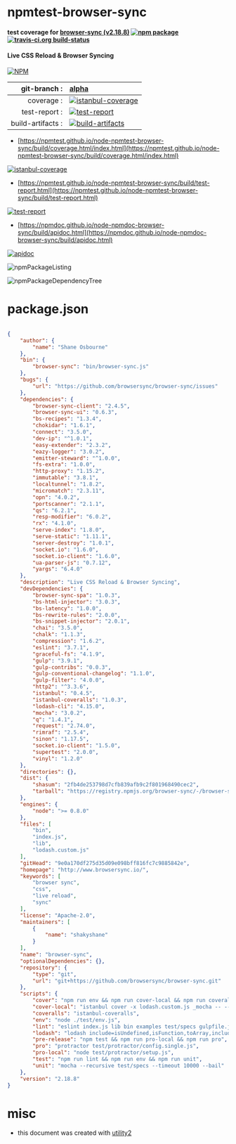 # npmtest-browser-sync

#### test coverage for  [browser-sync (v2.18.8)](http://www.browsersync.io/)  [![npm package](https://img.shields.io/npm/v/npmtest-browser-sync.svg?style=flat-square)](https://www.npmjs.org/package/npmtest-browser-sync) [![travis-ci.org build-status](https://api.travis-ci.org/npmtest/node-npmtest-browser-sync.svg)](https://travis-ci.org/npmtest/node-npmtest-browser-sync)

#### Live CSS Reload & Browser Syncing

[![NPM](https://nodei.co/npm/browser-sync.png?downloads=true&downloadRank=true&stars=true)](https://www.npmjs.com/package/browser-sync)

| git-branch : | [alpha](https://github.com/npmtest/node-npmtest-browser-sync/tree/alpha)|
|--:|:--|
| coverage : | [![istanbul-coverage](https://npmtest.github.io/node-npmtest-browser-sync/build/coverage.badge.svg)](https://npmtest.github.io/node-npmtest-browser-sync/build/coverage.html/index.html)|
| test-report : | [![test-report](https://npmtest.github.io/node-npmtest-browser-sync/build/test-report.badge.svg)](https://npmtest.github.io/node-npmtest-browser-sync/build/test-report.html)|
| build-artifacts : | [![build-artifacts](https://npmtest.github.io/node-npmtest-browser-sync/glyphicons_144_folder_open.png)](https://github.com/npmtest/node-npmtest-browser-sync/tree/gh-pages/build)|

- [https://npmtest.github.io/node-npmtest-browser-sync/build/coverage.html/index.html](https://npmtest.github.io/node-npmtest-browser-sync/build/coverage.html/index.html)

[![istanbul-coverage](https://npmtest.github.io/node-npmtest-browser-sync/build/screenCapture.buildCi.browser.%252Ftmp%252Fbuild%252Fcoverage.lib.html.png)](https://npmtest.github.io/node-npmtest-browser-sync/build/coverage.html/index.html)

- [https://npmtest.github.io/node-npmtest-browser-sync/build/test-report.html](https://npmtest.github.io/node-npmtest-browser-sync/build/test-report.html)

[![test-report](https://npmtest.github.io/node-npmtest-browser-sync/build/screenCapture.buildCi.browser.%252Ftmp%252Fbuild%252Ftest-report.html.png)](https://npmtest.github.io/node-npmtest-browser-sync/build/test-report.html)

- [https://npmdoc.github.io/node-npmdoc-browser-sync/build/apidoc.html](https://npmdoc.github.io/node-npmdoc-browser-sync/build/apidoc.html)

[![apidoc](https://npmdoc.github.io/node-npmdoc-browser-sync/build/screenCapture.buildCi.browser.%252Ftmp%252Fbuild%252Fapidoc.html.png)](https://npmdoc.github.io/node-npmdoc-browser-sync/build/apidoc.html)

![npmPackageListing](https://npmtest.github.io/node-npmtest-browser-sync/build/screenCapture.npmPackageListing.svg)

![npmPackageDependencyTree](https://npmtest.github.io/node-npmtest-browser-sync/build/screenCapture.npmPackageDependencyTree.svg)



# package.json

```json

{
    "author": {
        "name": "Shane Osbourne"
    },
    "bin": {
        "browser-sync": "bin/browser-sync.js"
    },
    "bugs": {
        "url": "https://github.com/browsersync/browser-sync/issues"
    },
    "dependencies": {
        "browser-sync-client": "2.4.5",
        "browser-sync-ui": "0.6.3",
        "bs-recipes": "1.3.4",
        "chokidar": "1.6.1",
        "connect": "3.5.0",
        "dev-ip": "^1.0.1",
        "easy-extender": "2.3.2",
        "eazy-logger": "3.0.2",
        "emitter-steward": "^1.0.0",
        "fs-extra": "1.0.0",
        "http-proxy": "1.15.2",
        "immutable": "3.8.1",
        "localtunnel": "1.8.2",
        "micromatch": "2.3.11",
        "opn": "4.0.2",
        "portscanner": "2.1.1",
        "qs": "6.2.1",
        "resp-modifier": "6.0.2",
        "rx": "4.1.0",
        "serve-index": "1.8.0",
        "serve-static": "1.11.1",
        "server-destroy": "1.0.1",
        "socket.io": "1.6.0",
        "socket.io-client": "1.6.0",
        "ua-parser-js": "0.7.12",
        "yargs": "6.4.0"
    },
    "description": "Live CSS Reload & Browser Syncing",
    "devDependencies": {
        "browser-sync-spa": "1.0.3",
        "bs-html-injector": "3.0.3",
        "bs-latency": "1.0.0",
        "bs-rewrite-rules": "2.0.0",
        "bs-snippet-injector": "2.0.1",
        "chai": "3.5.0",
        "chalk": "1.1.3",
        "compression": "1.6.2",
        "eslint": "3.7.1",
        "graceful-fs": "4.1.9",
        "gulp": "3.9.1",
        "gulp-contribs": "0.0.3",
        "gulp-conventional-changelog": "1.1.0",
        "gulp-filter": "4.0.0",
        "http2": "^3.3.6",
        "istanbul": "0.4.5",
        "istanbul-coveralls": "1.0.3",
        "lodash-cli": "4.15.0",
        "mocha": "3.0.2",
        "q": "1.4.1",
        "request": "2.74.0",
        "rimraf": "2.5.4",
        "sinon": "1.17.5",
        "socket.io-client": "1.5.0",
        "supertest": "2.0.0",
        "vinyl": "1.2.0"
    },
    "directories": {},
    "dist": {
        "shasum": "2fb4de253798d7cfb839afb9c2f801968490cec2",
        "tarball": "https://registry.npmjs.org/browser-sync/-/browser-sync-2.18.8.tgz"
    },
    "engines": {
        "node": ">= 0.8.0"
    },
    "files": [
        "bin",
        "index.js",
        "lib",
        "lodash.custom.js"
    ],
    "gitHead": "9e0a170df275d35d09e098bff816fc7c9885842e",
    "homepage": "http://www.browsersync.io/",
    "keywords": [
        "browser sync",
        "css",
        "live reload",
        "sync"
    ],
    "license": "Apache-2.0",
    "maintainers": [
        {
            "name": "shakyshane"
        }
    ],
    "name": "browser-sync",
    "optionalDependencies": {},
    "repository": {
        "type": "git",
        "url": "git+https://github.com/browsersync/browser-sync.git"
    },
    "scripts": {
        "cover": "npm run env && npm run cover-local && npm run coveralls",
        "cover-local": "istanbul cover -x lodash.custom.js _mocha -- --timeout 10000 --recursive ./test/specs",
        "coveralls": "istanbul-coveralls",
        "env": "node ./test/env.js",
        "lint": "eslint index.js lib bin examples test/specs gulpfile.js --fix",
        "lodash": "lodash include=isUndefined,isFunction,toArray,includes,union,each,isString,merge,isObject,set exports=node",
        "pre-release": "npm test && npm run pro-local && npm run pro",
        "pro": "protractor test/protractor/config.single.js",
        "pro-local": "node test/protractor/setup.js",
        "test": "npm run lint && npm run env && npm run unit",
        "unit": "mocha --recursive test/specs --timeout 10000 --bail"
    },
    "version": "2.18.8"
}
```



# misc
- this document was created with [utility2](https://github.com/kaizhu256/node-utility2)

